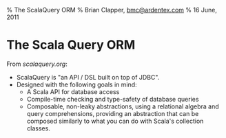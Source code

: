 % The ScalaQuery ORM
% Brian Clapper, bmc@ardentex.com
% 16 June, 2011

# The Scala Query ORM

From *scalaquery.org*:

- ScalaQuery is "an API / DSL built on top of JDBC".
- Designed with the following goals in mind:
    * A Scala API for database access
    * Compile-time checking and type-safety of database queries
    * Composable, non-leaky abstractions, using a relational algebra and
      query comprehensions, providing an abstraction that can be composed
      similarly to what you can do with Scala's collection classes.

